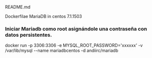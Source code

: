 README.md

Dockerfilae MariaDB  in centos 7.1.1503

### Iniciar Mariadb como root asignándole una contraseña con datos persistentes.
docker run  -p 3306:3306 -e MYSQL_ROOT_PASSWORD='xxxxxx' -v /var/lib/mysql --name mariadbcentos -d andiirc/mariadb

